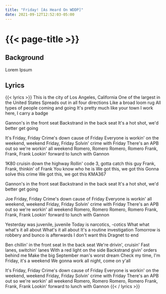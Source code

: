 ```yaml
---
title: "Friday! [As Heard On WDDP]"
date: 2021-09-12T12:52:03-05:00
---
```

# {{< page-title >}}

## Background
Lorem Ipsum

## Lyrics
{{< lyrics >}}
This is the city of Los Angeles, California
One of the largest in the United States
Spreads out in all four directions
Like a broad loom rug
All types of people coming and going
It's pretty much like your town
I work here, I carry a badge

Gannon's in the front seat
Backstrand in the back seat
It's a hot shot, we'd better get going

It's Friday, Friday
Crime's down cause of Friday
Everyone is workin' on the weekend, weekend
Friday, Friday
Solvin' crime with Friday
There's an APB out so we're workin' all weekend
Romero, Romero
Romero, Romero
Frank, Frank, Frank
Lookin' forward to lunch with Gannon

1K80 cruisin down the highway
Rollin' code 3, gotta catch this guy
Frank, Frank, thinkin' of Frank
You know who he is
We got this, we got this
Gonna solve this crime
We got this, we got this
KMA367

Gannon's in the front seat
Backstrand in the back seat
It's a hot shot, we'd better get going

Joe Friday, Friday
Crime's down cause of Friday
Everyone is workin' all weekend, weekend
Friday, Friday
Solvin' crime with Friday
There's an APB out so we're workin' all weekend
Romero, Romero
Romero, Romero
Frank, Frank, Frank
Lookin' forward to lunch with Gannon

Yesterday was juvenile, juvenile
Today is narcotics, -cotics
What what what's it all about
What's it all about
It's a routine investigation
Tomorrow is robbery and bunco is afterwards
I don't want this Dragnet to end

Ben chillin' in the front seat
In the back seat
We're drivin', cruisin'
Fast lanes, switchin' lanes
With a red light on the side
Backstrand givin' orders behind me
Make the big September man's worst dream
Check my time, I'm Friday, it's a weekend
We gonna work all night, come on y'all

It's Friday, Friday
Crime's down cause of Friday
Everyone is workin' on the weekend, weekend
Friday, Friday
Solvin' crime with Friday
There's an APB out so we're workin' all weekend
Romero, Romero
Romero, Romero
Frank, Frank, Frank
Lookin' forward to lunch with Gannon
{{< / lyrics >}}
